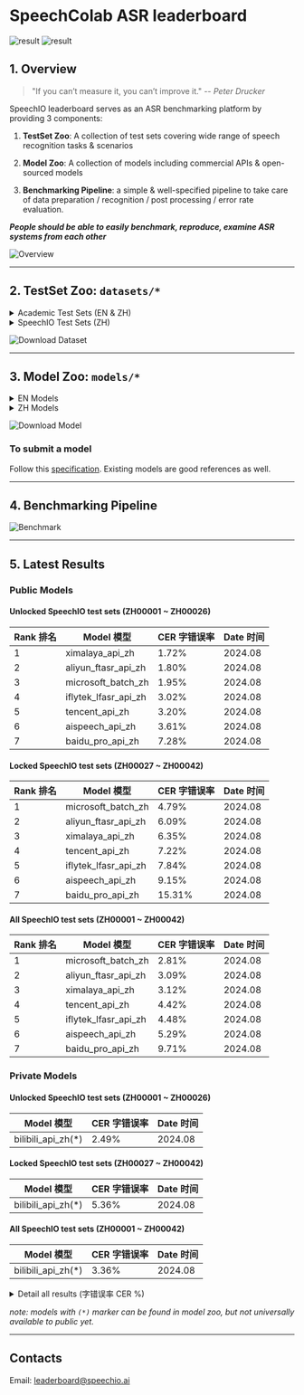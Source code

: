 # SpeechColab ASR leaderboard

![result](misc/SpeechIO_TIOBE_2024_08.png)
![result](misc/SpeechColab_ASR_EN_2022_10.png)

## 1. Overview

> "If you can’t measure it, you can’t improve it." -- *Peter Drucker*

SpeechIO leaderboard serves as an ASR benchmarking platform by providing 3 components:

1. **TestSet Zoo**: A collection of test sets covering wide range of speech recognition tasks & scenarios

2. **Model Zoo**: A collection of models including commercial APIs & open-sourced models

3. **Benchmarking Pipeline**: a simple & well-specified pipeline to take care of data preparation / recognition / post processing / error rate evaluation.

_**People should be able to easily benchmark, reproduce, examine ASR systems from each other**_

![Overview](misc/overview.png)

---

## 2. TestSet Zoo: `datasets/*`

<details><summary> Academic Test Sets (EN & ZH)  </summary><p>

| 已公开 <br> UNLOCKED | 编号 <br> DATASET_ID | 说明 <br> DESCRIPTION | 语言 <br> LANGUAGE |
| --- | --- | --- | --- |
| &check; | AISHELL1_TEST | test set of AISHELL-1 | zh |
| &check; | AISHELL2_IOS_TEST | test set of AISHELL-2 (iOS channel) | zh |
| &check; | AISHELL2_ANDROID_TEST | test set of AISHELL-2 (Android channel) | zh |
| &check; | AISHELL2_MIC_TEST | test set of AISHELL-2 (Microphone channel) | zh |
| &check; | ALIMEETING_EVAL_NEAR_FIELD | [AliMeeting](https://www.openslr.org/119/) | zh |
| &check; | ALIMEETING_TEST_NEAR_FIELD | [AliMeeting](https://www.openslr.org/119/) | zh |
| &check; | ALIMEETING_EVAL_FAR_FIELD | [AliMeeting](https://www.openslr.org/119/) | zh |
| &check; | ALIMEETING_TEST_FAR_FIELD | [AliMeeting](https://www.openslr.org/119/) | zh |
| &check; | LIBRISPEECH_TEST_CLEAN | "test_clean" set of [LibriSpeech](https://www.openslr.org/12) | en |
| &check; | LIBRISPEECH_TEST_OTHER | "test_other" set of [LibriSpeech](https://www.openslr.org/12) | en |
| &check; | TEDLIUM_RELEASE3_LEGACY_DEV | tedlium release 3, legacy dir dev set [TEDLium3](https://www.openslr.org/51/) | en |
| &check; | TEDLIUM_RELEASE3_LEGACY_TEST | tedlium release 3, legacy dir test set [TEDLium3](https://www.openslr.org/51/) | en |
| &check; | GIGASPEECH_V1.0.0_DEV | dev set of [GigaSpeech](https://github.com/SpeechColab/GigaSpeech) | en |
| &check; | GIGASPEECH_V1.0.0_TEST | test set of [GigaSpeech](https://github.com/SpeechColab/GigaSpeech) | en |
| &check; | VOXPOPULI_V1.0_EN_DEV | dev set of [VoxPopuli](https://github.com/facebookresearch/voxpopuli) | en |
| &check; | VOXPOPULI_V1.0_EN_TEST | test set of [VoxPopuli](https://github.com/facebookresearch/voxpopuli) | en |
| &check; | VOXPOPULI_V1.0_EN_ACCENTED_TEST | accented test set of [VoxPopuli](https://github.com/facebookresearch/voxpopuli) | en |
| &check; | COMMON_VOICE_V11.0_DEV | dev set of [Common Voice](https://commonvoice.mozilla.org/en/datasets) | en |
| &check; | COMMON_VOICE_V11.0_TEST | test set of [Common Voice](https://commonvoice.mozilla.org/en/datasets) | en |

</p></details>

<details><summary> SpeechIO Test Sets (ZH) </summary><p>

```
SpeechIO test sets are carefully curated by SpeechIO authors, crawled from publicly available sources (Youtube, TV programs, Podcast etc), covering various well-known scenarios and topics, transcribed by payed professional annotators.
```

| 已公开 <br> UNLOCKED | 编号 <br> DATASET_ID | 名称 <br> NAME | 场景 <br> SCENARIO | 内容领域 <br> TOPIC | 有效时长 <br> DURATION (HOURS) | 难度(1-5) <br> DIFFICULTY  |
| --- | --- | --- | --- | --- | --- | --- |
| &check; |SPEECHIO_ASR_ZH00000| 调试集 <br> for debugging | 视频会议、论坛演讲 <br> conference & speech | 经济、货币、金融 <br> economy, currency, finance | 1.0 | ★★☆ |
| &check; |SPEECHIO_ASR_ZH00001| 新闻联播 | 新闻播报 <br> TV News | 时政 <br> news & politics | 9 | ★ |
| &check; |SPEECHIO_ASR_ZH00002| 鲁豫有约 | 访谈电视节目 <br> TV interview | 名人工作/生活 <br> celebrity & film & music & daily | 3 | ★★☆ |
| &check; |SPEECHIO_ASR_ZH00003| 天下足球 | 专题电视节目 <br> TV program | 足球 <br> Sports & Football & Worldcup | 2.7 | ★★☆ |
| &check; |SPEECHIO_ASR_ZH00004| 罗振宇跨年演讲 | 会场演讲 <br> Stadium Public Speech | 社会、人文、商业 <br> Society & Culture & Business Trend | 2.7 | ★★ |
| &check; |SPEECHIO_ASR_ZH00005| 李永乐讲堂 | 在线教育 <br> Online Education | 科普 <br> Popular Science | 4.4 | ★★★ |
| &check; |SPEECHIO_ASR_ZH00006| 王者荣耀 <br> 张大仙 & 骚白 | 直播 <br> Live Broadcasting | 游戏 <br> Game | 1.6 | ★★★☆ |
| &check; |SPEECHIO_ASR_ZH00007| 直播带货 <br> 李佳琪 & 薇娅 | 直播 <br> Live Broadcasting | 电商、美妆 <br> Makeup & Online shopping/advertising | 0.9 | ★★★★☆ |
| &check; |SPEECHIO_ASR_ZH00008| 老罗语录 | 线下培训 <br> Offline lecture | 段子、做人 <br> Life & Purpose & Ethics | 1.3 | ★★★★☆ |
| &check; |SPEECHIO_ASR_ZH00009| 故事FM | 播客 <br> Podcast | 人生故事、见闻 <br> Ordinary Life Story Telling | 4.5 | ★★☆ |
| &check; |SPEECHIO_ASR_ZH00010| 创业内幕 | 播客 <br> Podcast | 创业、产品、投资 <br> Startup & Enterprenuer & Product & Investment | 4.2 | ★★☆ |
| &check; |SPEECHIO_ASR_ZH00011| 罗翔刑法法考 | 在线教育 <br> Online Education | 法律 法考 <br> Law & Lawyer Qualification Exams | 3.4 | ★★☆ |
| &check; |SPEECHIO_ASR_ZH00012| 张雪峰考研 | 在线教育 <br> Online Education | 考研 高校报考 <br> University & Graduate School Entrance Exams | 3.4 | ★★★☆ |
| &check; |SPEECHIO_ASR_ZH00013| 谷阿莫 <br> 牛叔说电影 | 短视频 <br> VLog | 电影剪辑 <br> Movie Cuts | 1.8 | ★★★ |
| &check; |SPEECHIO_ASR_ZH00014| 贫穷料理 <br> 琼斯爱生活 | 短视频 <br> VLog | 美食、烹饪 <br> Food & Cooking & Gourmet | 1 | ★★★☆ |
| &check; |SPEECHIO_ASR_ZH00015| 单田芳 白眉大侠 | 评书 <br> Traditional Podcast | 江湖、武侠 <br> Kongfu Fiction | 2.2 | ★★☆ |
| &check; |SPEECHIO_ASR_ZH00016| 德云社演出 | 剧场相声 <br> Theater Crosstalk Show | 包袱段子 <br> Funny Stories | 1 | ★★★ |
| &check; |SPEECHIO_ASR_ZH00017| 吐槽大会 | 脱口秀电视节目 <br> Standup Comedy | 明星糗事 <br> Celebrity Jokes | 1.8 | ★★☆ |
| &check; |SPEECHIO_ASR_ZH00018| 小猪佩奇 <br> 熊出没 | 少儿动画 <br> Children Cartoon | 童话故事、日常 <br> Fairy Tale | 0.9 | ★☆ |
| &check; |SPEECHIO_ASR_ZH00019| CCTV5 NBA 转播 | 体育赛事解说 <br> Sports Game Live | 篮球、NBA <br> NBA Game | 0.7 | ★★★ |
| &check; |SPEECHIO_ASR_ZH00020| 篮球人物 | 纪录片 <br> Documentary | 篮球明星、成长 <br> NBA Super Stars' Life & History | 2.2 | ★★ |
| &check; |SPEECHIO_ASR_ZH00021| 汽车之家评测 | 短视频 <br> VLog | 汽车测评 <br> Car benchmarks, Road driving test | 1.7 | ★★★☆ |
| &check; |SPEECHIO_ASR_ZH00022| 小艾大叔 豪宅带看 | 短视频 <br> VLog | 房地产、豪宅 <br> Realestate, Mansion tour | 1.7 | ★★★ |
| &check; |SPEECHIO_ASR_ZH00023| 无聊开箱 <br> Zealer评测 | 短视频 <br> VLog | 产品开箱评测 <br> Unboxing | 2 | ★★★ |
| &check; |SPEECHIO_ASR_ZH00024| 付老师种植技术 | 短视频 <br> VLog | 农业、种植 <br> Agriculture, Planting | 2.7 | ★★★☆ |
| &check; |SPEECHIO_ASR_ZH00025| 石国鹏讲历史 | 线下培训 <br> Offline lecture | 历史，古希腊哲学 <br> History, Greek philosophy | 1.3 | ★★☆ |
| &check; |SPEECHIO_ASR_ZH00026| 张震鬼故事 | 广播节目 <br> Broadcasting Program | 鬼故事 <br> Horror Stories | 2.4 | ★★★ |
| &cross; |SPEECHIO_ASR_ZH00027| 华语辩论世界杯 | 辩论赛 <br> Debates Contest | 兴趣、技能、成长 <br> Hobby, Skill, Growth | 1.4 | ★★★ |
| &cross; |SPEECHIO_ASR_ZH00028| 时政现场同传 | 同声传译 <br> Simultaneous Translation | 时政、社会公共治理 <br> News & Events on Public Governance | 2.1 | ★★★☆ |
| &cross; |SPEECHIO_ASR_ZH00029| 港台明星访谈 <br> 周杰伦,曾志伟 <br> 张家辉,陈小春 <br> 周星驰 | 口音(港台) <br> HongKong/Taiwan Accents | 娱乐、生活、演艺 <br> Entertainment, Acting, Musics | 1.5 | ★★★☆ |
| &cross; |SPEECHIO_ASR_ZH00030| 世界青年说 | 口音(老外) <br> Foreigner Accents | 异国文化比较 <br> Cultural Difference | 2 | ★★★☆ |
| &cross; |SPEECHIO_ASR_ZH00031| 东方甄选 | 直播 <br> broadcast | 带货，英语教学 <br> Online advertising & English Education | 2.4 | ★★★☆ |
| &cross; |SPEECHIO_ASR_ZH00032| 郎朗钢琴课 | 长视频 <br> long-form video | 音乐乐理，钢琴 <br> Music & piano | 1.7 | ★★☆ |
| &cross; |SPEECHIO_ASR_ZH00033| 老石谈芯 | 短视频 <br> VLog | 芯片 <br> chips | 2.8 | ★★★ |
| &cross; |SPEECHIO_ASR_ZH00034| 电丸科技AK | 短视频 <br> VLog | 网络 IT <br> Internet tech, IT | 1.4 | ★★★☆ |
| &cross; |SPEECHIO_ASR_ZH00035| 新氧医美 | 短视频 <br> VLog | 医疗美容 <br> Medical Cosmetology | 1.4 | ★★ |
| &cross; |SPEECHIO_ASR_ZH00036| 交通广播 | 交通广播 <br> traffic radio | 路况，娱乐 <br> Traffics | 1.2 | ★★★☆ |
| &cross; |SPEECHIO_ASR_ZH00037| 老俞闲聊 | 在线会议 <br> Online meeting | 闲聊 <br> chat | 2.4 | ★★★ |
| &cross; |SPEECHIO_ASR_ZH00038| 电影：疯狂石头+疯狂赛车 | 电影 <br> Film | 重庆话、山东青岛、四川成都话、河北唐山话、粤语、天津话、河南话、陕西话、闽南话，武汉话等 <br> multiple accents | 1.3 | ★★★★☆ |
| &cross; |SPEECHIO_ASR_ZH00039| 电影：1942 | 电影 <br> Film | 河南话 <br> HeNan Accent | 0.9 | ★★★★ |
| &cross; |SPEECHIO_ASR_ZH00040| 电影：白鹿原 | 电影 <br> Film | 陕西话 <br> ShaanXi Accent | 1.1 | ★★★★★ |
| &cross; |SPEECHIO_ASR_ZH00041| 电影：让子弹飞 | 电影 <br> Film | 四川话 <br> SiChuan Accent | 1.1 | ★★★★☆ |
| &cross; |SPEECHIO_ASR_ZH00042| 电影：人生大事 | 电影 <br> Film | 武汉话 <br> WuHan Accent | 0.8 | ★★★★ |

</p></details>

![Download Dataset](misc/download_dataset.png)

---

## 3. Model Zoo: `models/*`

<details><summary> EN Models </summary><p>

| 编号 <br> MODEL_ID | 类型 <br> TYPE | 厂商/作者 <br> PROVIDER/AUTHOR | 简介 <br> DESCRIPTION | 链接 <br> URL |
| --- | --- | --- | --- | --- |
| [aliyun_api_en](models/aliyun_api_en/) | Cloud | Alibaba | | [link](https://www.alibabacloud.com/product/intelligent-speech-interaction) |
| [amazon_api_en](models/amazon_api_en/) | Cloud | Amazon AWS | | [link](https://aws.amazon.com/cn/transcribe/) |
| [baidu_api_en](models/baidu_api_en/) | Cloud | Baidu | | [link](https://cloud.baidu.com/product/speech/asr) |
| [google_api_en](models/google_api_en/) | Cloud | Google | | [link](https://cloud.google.com/speech-to-text) |
| [google_USM_en](models/google_USM_en/) | Cloud | Google | | [request access](https://sites.research.google/usm/) |
| [microsoft_sdk_en](models/microsoft_sdk_en/) | Cloud | Microsoft Azure | | [link](https://azure.microsoft.com/en-us/services/cognitive-services/speech-to-text/) |
| [tencent_api_en](models/tencent_api_en/) | Cloud | Tencent | | [link](https://cloud.tencent.com/product/asr) |
| coqui_model_en | Local <br> | [coqui](https://coqui.ai/) | | [link](https://coqui.ai/models)|
| deepspeech_model_en | Local <br> | [deepspeech](https://github.com/mozilla/DeepSpeech) | | [link](https://github.com/mozilla/DeepSpeech/releases/tag/v0.9.3)
| k2_gigaspeech | Local <br> | [k2-fsa](https://github.com/k2-fsa) | | [link](https://huggingface.co/wgb14/icefall-asr-gigaspeech-pruned-transducer-stateless2) |
| nemo_conformer_ctc_large_en | Local <br> | [NVidia NeMo](https://github.com/NVIDIA/NeMo) | | [link](https://catalog.ngc.nvidia.com/orgs/nvidia/teams/nemo/models/stt_en_conformer_ctc_large)|
| nemo_conformer_transducer_xlarge_en | Local <br> | [NVidia NeMo](https://github.com/NVIDIA/NeMo) | | [link](https://catalog.ngc.nvidia.com/orgs/nvidia/teams/nemo/models/stt_en_conformer_transducer_xlarge)|
| vosk_model_en | Local <br> | [alphacephei](https://alphacephei.com/vosk) | | [link](https://alphacephei.com/vosk/models) |
| vosk_model_en_large | Local <br> | [alphacephei](https://alphacephei.com/vosk) | | [link](https://alphacephei.com/vosk/models) |
| whisper_large | Local <br> | [OpenAI](https://github.com/openai/whisper) | | [link](https://openaipublic.azureedge.net/main/whisper/models/e4b87e7e0bf463eb8e6956e646f1e277e901512310def2c24bf0e11bd3c28e9a/large.pt) |
| whisper_large_v2 | Local <br> | [OpenAI](https://github.com/openai/whisper) | | [link](https://openaipublic.azureedge.net/main/whisper/models/81f7c96c852ee8fc832187b0132e569d6c3065a3252ed18e56effd0b6a73e524/large-v2.pt) |
| data2vec_audio_large_ft_libri_960h | Local | [Facebook AI](https://huggingface.co/facebook) | | [link](https://huggingface.co/facebook/data2vec-audio-large-960h) |
| hubert_xlarge_ft_libri_960h | Local | [Facebook AI](https://huggingface.co/facebook) | | [link](https://huggingface.co/facebook/hubert-xlarge-ls960-ft) |
| wav2vec2_large_robust_ft_libri_960h | Local | [Facebook AI](https://huggingface.co/facebook) | | [link](https://huggingface.co/facebook/wav2vec2-large-robust-ft-libri-960h) |
| wavlm_base_plus_ft_libri_clean_100h | Local | [Microsoft](https://huggingface.co/microsoft) <br> [patrickvonplaten](https://huggingface.co/patrickvonplaten) | | [link](https://huggingface.co/patrickvonplaten/wavlm-libri-clean-100h-base-plus) |


</p></details>

<details><summary> ZH Models </summary><p>

Cloud Models

| 编号 <br> MODEL_ID                                     | 类型 <br> TYPE | 厂商 <br> PROVIDER | 简介 <br> DESCRIPTION | 链接 <br> URL |
|------------------------------------------------------| --- | --- | --- | --- |
| [aispeech_api_zh](models/aispeech_api_zh/)           | Cloud | 思必驰 <br> AISpeech | 思必驰开放平台 | [link](https://cloud.aispeech.com) |
| [aliyun_api_zh](models/aliyun_api_zh/)               | Cloud | 阿里巴巴 <br> Alibaba | 阿里云 - 一句话识别 | [link](https://ai.aliyun.com/nls/asr) |
| [aliyun_ftasr_api_zh](models/aliyun_ftasr_api_zh/)   | Cloud | 阿里巴巴 <br> Alibaba | 阿里云 - 文件识别(非流式) | [link](https://ai.aliyun.com/nls/asr) |
| [baidu_pro_api_zh](models/baidu_pro_api_zh/)         | Cloud | 百度 <br> Baidu | 百度智能云 <br> (极速版) | [link](https://cloud.baidu.com/product/speech/asr) |
| [bilibili_api_zh](models/bilibili_api_zh/)           | Cloud | 哔哩哔哩 <br> bilibili | 哔哩哔哩AI开放平台 | not available yet |
| [ximalaya_api_zh](models/ximalaya_api_zh/)           | Cloud | 喜马拉雅 <br> ximalaya | 喜马拉雅AI开放平台 <br> (转写,非流式) | [link](https://everest-ai.ximalaya.com) |
| [iflytek_lfasr_api_zh](models/iflytek_lfasr_api_zh/) | Cloud | 讯飞 <br> IFlyTek | 讯飞开放平台 <br> (转写,非流式) | [link](https://www.xfyun.cn/services/lfasr) |
| [microsoft_sdk_zh](models/microsoft_sdk_zh/)         | Cloud | 微软 <br> Microsoft | Azure <br> (流式) | [link](https://azure.microsoft.com/zh-cn/services/cognitive-services/speech-services/) |
| [microsoft_batch_zh](models/microsoft_batch_zh/)     | Cloud | 微软 <br> Microsoft | Azure <br> (离线转写) | [link](https://learn.microsoft.com/zh-cn/azure/ai-services/speech-service/batch-transcription/) |
| [tencent_api_zh](models/tencent_api_zh/)             | Cloud | 腾讯 <br> Tencent | 腾讯云 | [link](https://cloud.tencent.com/product/asr) |
| [yitu_api_zh](models/yitu_api_zh/)                   | Cloud | 依图 <br> YituTech |依图语音开放平台 | [link](https://speech.yitutech.com) |

Local Models

| 编号 <br> MODEL_ID | 类型 <br> TYPE | 作者 <br> AUTHOR | 简介 <br> DESCRIPTION |
| --- | --- | --- | --- |
| speechio_kaldi_multicn | Local | Xingyu NA(那兴宇) | Kaldi multi_cn [recipe](https://github.com/kaldi-asr/kaldi/tree/master/egs/multi_cn/s5) |
| vosk_model_cn | Local | [alphacephei](https://alphacephei.com/vosk) | Chinese engine of [Vosk](https://alphacephei.com/vosk/models) |
| paraformer_large_offline_zh | Local | [modelscope](https://www.modelscope.cn/models/damo/speech_paraformer-large-vad-punc_asr_nat-zh-cn-16k-common-vocab8404-pytorch/summary) | Paraformer, default Chinese 16k model, offline, support long-form audio recognition |

</p></details>

![Download Model](misc/download_model.png)

### To submit a model
Follow this [specification](HOW_TO_SUBMIT.md). Existing models are good references as well.

---

## 4. Benchmarking Pipeline
![Benchmark](misc/benchmark.png)

---

## 5. Latest Results

### Public Models
#### **Unlocked** SpeechIO test sets (ZH00001 ~ ZH00026)
| Rank 排名 | Model 模型 | CER 字错误率 | Date 时间 |
| ---  | --- | --- | --- |
| 1 | ximalaya_api_zh | 1.72% | 2024.08 |
| 2 | aliyun_ftasr_api_zh | 1.80% | 2024.08 |
| 3 | microsoft_batch_zh | 1.95% | 2024.08 |
| 4 | iflytek_lfasr_api_zh | 3.02% | 2024.08 |
| 5 | tencent_api_zh | 3.20% | 2024.08 |
| 6 | aispeech_api_zh | 3.61% | 2024.08 |
| 7 | baidu_pro_api_zh | 7.28% | 2024.08 |

#### **Locked** SpeechIO test sets (ZH00027 ~ ZH00042)
| Rank 排名 | Model 模型 | CER 字错误率 | Date 时间 |
| --- | --- | --- | --- |
| 1 | microsoft_batch_zh | 4.79% | 2024.08 |
| 2 | aliyun_ftasr_api_zh | 6.09% | 2024.08 |
| 3 | ximalaya_api_zh | 6.35% | 2024.08 |
| 4 | tencent_api_zh | 7.22% | 2024.08 |
| 5 | iflytek_lfasr_api_zh | 7.84% | 2024.08 |
| 6 | aispeech_api_zh | 9.15% | 2024.08 |
| 7 | baidu_pro_api_zh | 15.31% | 2024.08 |

#### **All** SpeechIO test sets (ZH00001 ~ ZH00042)
| Rank 排名 | Model 模型 | CER 字错误率 | Date 时间 |
| --- | --- |----------| --- |
| 1 | microsoft_batch_zh | 2.81% | 2024.08 |
| 2 | aliyun_ftasr_api_zh | 3.09% | 2024.08 |
| 3 | ximalaya_api_zh | 3.12% | 2024.08 |
| 4 | tencent_api_zh | 4.42% | 2024.08 |
| 5 | iflytek_lfasr_api_zh | 4.48% | 2024.08 |
| 6 | aispeech_api_zh | 5.29% | 2024.08 |
| 7 | baidu_pro_api_zh | 9.71% | 2024.08 |


### Private Models
#### **Unlocked** SpeechIO test sets (ZH00001 ~ ZH00026)
| Model 模型 | CER 字错误率 | Date 时间 |
| --- |-------|---------|
| bilibili_api_zh(*) | 2.49% | 2024.08 |

#### **Locked** SpeechIO test sets (ZH00027 ~ ZH00042)
| Model 模型 | CER 字错误率 | Date 时间 |
| --- |-------|---------|
| bilibili_api_zh(*) | 5.36% | 2024.08 |

#### **All** SpeechIO test sets (ZH00001 ~ ZH00042)
| Model 模型 | CER 字错误率 | Date 时间 |
| --- | --- |---------|
| bilibili_api_zh(*) | 3.36% | 2024.08 |

<details><summary> Detail all results (字错误率 CER %) </summary><p>

| Test Set ID | 测试场景&内容领域 | bilibili_api_zh | Date 时间 |
| --- | --- | --- | --- |
| SPEECHIO_ASR_ZH00001 | 新闻联播 | 0.54 | 2024.08 |
| SPEECHIO_ASR_ZH00002 | 访谈 鲁豫有约 | 2.78 | 2024.08 |
| SPEECHIO_ASR_ZH00003 | 电视节目 天下足球 | 0.81 | 2024.08 |
| SPEECHIO_ASR_ZH00004 | 场馆演讲 罗振宇跨年 | 1.48 | 2024.08 |
| SPEECHIO_ASR_ZH00005 | 在线教育 李永乐 科普 | 1.47 | 2024.08 |
| SPEECHIO_ASR_ZH00006 | 直播 王者荣耀 张大仙&骚白 | 5.85 | 2024.08 |
| SPEECHIO_ASR_ZH00007 | 直播 带货 李佳琪&薇娅 | 6.21 | 2024.08 |
| SPEECHIO_ASR_ZH00008 | 线下培训 老罗语录 | 3.69 | 2024.08 |
| SPEECHIO_ASR_ZH00009 | 播客 故事FM | 3.18 | 2024.08 |
| SPEECHIO_ASR_ZH00010 | 播客 创业内幕 | 3.51 | 2024.08 |
| SPEECHIO_ASR_ZH00011 | 在线教育 罗翔 刑法法考 | 1.77 | 2024.08 |
| SPEECHIO_ASR_ZH00012 | 在线教育 张雪峰 考研 | 2.11 | 2024.08 |
| SPEECHIO_ASR_ZH00013 | 短视频 影剪 谷阿莫&牛叔说电影 | 2.96 | 2024.08 |
| SPEECHIO_ASR_ZH00014 | 短视频 美式&烹饪 | 3.56 | 2024.08 |
| SPEECHIO_ASR_ZH00015 | 评书 单田芳 白眉大侠 | 4.71 | 2024.08 |
| SPEECHIO_ASR_ZH00016 | 相声 德云社专场 | 2.99 | 2024.08 |
| SPEECHIO_ASR_ZH00017 | 脱口秀 吐槽大会 | 2.94 | 2024.08 |
| SPEECHIO_ASR_ZH00018 | 少儿卡通 小猪佩奇&熊出没 | 1.97 | 2024.08 |
| SPEECHIO_ASR_ZH00019 | 体育赛事解说 NBA比赛 | 2.32 | 2024.08 |
| SPEECHIO_ASR_ZH00020 | 纪录片 篮球人物 | 1.51 | 2024.08 |
| SPEECHIO_ASR_ZH00021 | 短视频 汽车之家 汽车评测 | 1.75 | 2024.08 |
| SPEECHIO_ASR_ZH00022 | 短视频 小艾大叔 豪宅带看 | 3.29 | 2024.08 |
| SPEECHIO_ASR_ZH00023 | 短视频 开箱视频 Zeal&无聊开箱 | 2.19 | 2024.08 |
| SPEECHIO_ASR_ZH00024 | 短视频 付老师 农业种植 | 4.81 | 2024.08 |
| SPEECHIO_ASR_ZH00025 | 线下课堂 石国鹏 古希腊哲学 | 3.32 | 2024.08 |
| SPEECHIO_ASR_ZH00026 | 广播电台节目 张震鬼故事 | 3.69 | 2024.08 |
| SPEECHIO_ASR_ZH00027 | 华语大学生辩论赛 兴趣，技能，成长 | 2.07 | 2024.08 |
| SPEECHIO_ASR_ZH00028 | 同声传译：时政&社会公共治理 | 1.90 | 2024.08 |
| SPEECHIO_ASR_ZH00029 | 港台口音：港台明星访谈 | 3.89 | 2024.08 |
| SPEECHIO_ASR_ZH00030 | 老外口音：《世界青年说》 | 3.87 | 2024.08 |
| SPEECHIO_ASR_ZH00031 | 直播带货 东方甄选 | 3.80 | 2024.08 |
| SPEECHIO_ASR_ZH00032 | 音乐 郎朗钢琴课 | 3.86 | 2024.08 |
| SPEECHIO_ASR_ZH00033 | 芯片 老石谈芯 | 2.70 | 2024.08 |
| SPEECHIO_ASR_ZH00034 | 网络IT 电丸科技AK | 5.48 | 2024.08 |
| SPEECHIO_ASR_ZH00035 | 新氧医美 | 1.17 | 2024.08 |
| SPEECHIO_ASR_ZH00036 | 交通广播 信不信由你 | 5.94 | 2024.08 |
| SPEECHIO_ASR_ZH00037 | 在线会议聊天 老俞闲话 | 2.86 | 2024.08 |
| SPEECHIO_ASR_ZH00038 | 电影：疯狂石头+疯狂赛车（方言杂烩） | 18.29 | 2024.08 |
| SPEECHIO_ASR_ZH00039 | 电影：1942（河南话） | 13.96 | 2024.08 |
| SPEECHIO_ASR_ZH00040 | 电影：白鹿原（陕西话） | 26.38 | 2024.08 |
| SPEECHIO_ASR_ZH00041 | 电影：让子弹飞（四川话） | 10.84 | 2024.08 |
| SPEECHIO_ASR_ZH00042 | 电影：人生大事（武汉话） | 18.04 | 2024.08 |
</p></details>

_note: models with `(*)` marker can be found in model zoo, but not universally available to public yet._


---

## Contacts
Email: leaderboard@speechio.ai
